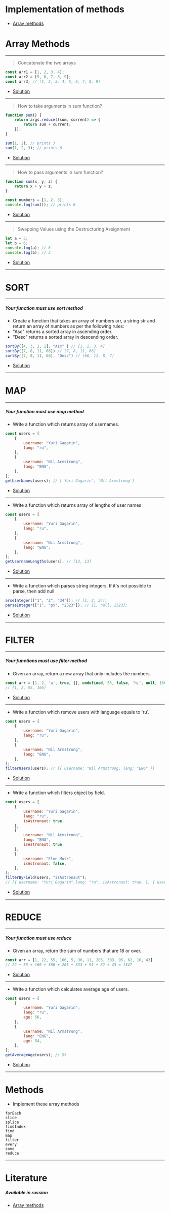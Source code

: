 # Implementation of methods
* [Array methods](https://github.com/Arman0701/JSON-Date-Array-methods/tree/b961b533190042753cd8b09eb6868db45935e71b/Tasks/Implementation-of-methods)

# Array Methods
---
> Concatenate the two arrays

```javascript
const arr1 = [1, 2, 3, 4];
const arr2 = [5, 6, 7, 8, 9];
const arr3; // [1, 2, 3, 4, 5, 6, 7, 8, 9]
```

* [Solution](https://github.com/Arman0701/JSON-Date-Array-methods/blob/master/Tasks/Array-methods/1.Concatenate.js)
---

> How to take arguments in sum function?

```javascript
function sum() {
    return args.reduce((sum, current) => {
        return sum + current;
    });
}

sum(1, 2); // prints 3
sum(1, 2, 3); // prints 6
```

* [Solution](https://github.com/Arman0701/JSON-Date-Array-methods/blob/master/Tasks/Array-methods/2.Arguments-of-function.js)
---

> How to pass arguments in sum function?

```javascript
function sum(x, y, z) {
    return x + y + z;
}

const numbers = [1, 2, 3];
console.log(sum()); // prints 6
```

* [Solution](https://github.com/Arman0701/JSON-Date-Array-methods/blob/master/Tasks/Array-methods/3.Destructuring.js)
---

> Swapping Values using the Destructuring Assignment

```javascript
let a = 3;
let b = 6;
console.log(a); // 6
console.log(b); // 3
```

* [Solution](https://github.com/Arman0701/JSON-Date-Array-methods/blob/master/Tasks/Array-methods/4.Swapping-values.js)
---

# SORT
---
##### Your function must use sort method

- Create a function that takes an array of numbers arr, a string str
and return an array of numbers as per the following rules:
- "Asc" returns a sorted array in ascending order.
- "Desc" returns a sorted array in descending order.
``` javascript
sortBy([4, 3, 2, 1], "Asc" ) // [1, 2, 3, 4]
sortBy([7, 8, 11, 66]) // [7, 8, 11, 66]
sortBy([7, 8, 11, 66], "Desc") // [66, 11, 8, 7]
```

* [Solution](https://github.com/Arman0701/JSON-Date-Array-methods/tree/master/Tasks/Sort-method)
---

# MAP
---

##### Your function must use map method

- Write a function which returns array of usernames.
``` javascript
const users = [
    {
        username: "Yuri Gagarin",
        lang: "ru",
    },
    {
        username: "Nil Armstrong",
        lang: "ENG",
    },
];
getUserNames(users); // ['Yuri Gagarin', 'Nil Armstrong']
```

* [Solution](https://github.com/Arman0701/JSON-Date-Array-methods/blob/master/Tasks/Map-method/1.Getting-usernames.js)
---

- Write a function which returns array of lengths of user names

``` javascript
const users = [
    {
        username: "Yuri Gagarin",
        lang: "ru",
    },
    {
        username: "Nil Armstrong",
        lang: "ENG",
    },
];
getUsernameLengths(users); // [12, 13]
```

* [Solution](https://github.com/Arman0701/JSON-Date-Array-methods/blob/master/Tasks/Map-method/2.Getting-username-lengths.js)
---

- Write a function which parses string integers. If it's not possible to
parse, then add null

``` javascript
arseInteger(["1", "2", "34"]); // [1, 2, 34];
parseInteger(["1", "px", "2323"]); // [1, null, 2323];
```

* [Solution](https://github.com/Arman0701/JSON-Date-Array-methods/blob/master/Tasks/Map-method/3.Parse-integers.js)
---

# FILTER
---
##### Your functions must use filter method

- Given an array, return a new array that only includes the numbers.
``` javascript
const arr = [1, 2, 'a', true, {}, undefined, 55, false, 'hi', null, 166, NaN];
// [1, 2, 55, 166]
```

* [Solution](https://github.com/Arman0701/JSON-Date-Array-methods/blob/master/Tasks/Filter-method/1.Filtering-numbers.js)
---

- Write a function which remove users with language equals to 'ru'.
``` javascript
const users = [
    {
        username: "Yuri Gagarin",
        lang: "ru",
    },
    {
        username: "Nil Armstrong",
        lang: "ENG",
    },
];
filterUsers(users); // [{ username: "Nil Armstrong, lang: "ENG" }]
```

* [Solution](https://github.com/Arman0701/JSON-Date-Array-methods/blob/master/Tasks/Filter-method/2.Filter-by-lang.js)
---

- Write a function which filters object by field.
``` javascript
const users = [
    {
        username: "Yuri Gagarin",
        lang: "ru",
        isAstronaut: true,
    },
    {
        username: "Nil Armstrong",
        lang: "ENG",
        isAstronaut: true,
    },
    {
        username: "Elon Musk",
        isAstronaut: false,
    },
];
filterByField(users, "isAstronaut");
// [{ username: "Yuri Gagarin",lang: "ru", isAstronaut: true, }, { username: "Nil Armstrong, lang: "ENG"}]
```

* [Solution](https://github.com/Arman0701/JSON-Date-Array-methods/blob/master/Tasks/Filter-method/3.Filter-by-field.js)
---

# REDUCE
---
##### Your function must use reduce

- Given an array, return the sum of numbers that are 18 or over.
``` javascript
const arr = [1, 22, 55, 166, 5, 36, 11, 205, 333, 95, 62, 10, 43]
// 22 + 55 + 166 + 366 + 205 + 333 + 95 + 62 + 43 = 1347
```

* [Solution](https://github.com/Arman0701/JSON-Date-Array-methods/blob/master/Tasks/Reduce-method/1.Sum-of-ages.js)
---

- Write a function which calculates average age of users.
``` javascript
const users = [
    {
        username: "Yuri Gagarin",
        lang: "ru",
        age: 56,
    },
    {
        username: "Nil Armstrong",
        lang: "ENG",
        age: 54,
    },
];
getAverageAge(users); // 55
```

* [Solution](https://github.com/Arman0701/JSON-Date-Array-methods/blob/master/Tasks/Reduce-method/2.Average-of-ages.js)
---

# Methods
* Implement these array methods
```
forEach
slice
splice
findIndex
find
map
filter
every
some
reduce
```
---
# Literature
##### Available in russian
* [Array methods]()